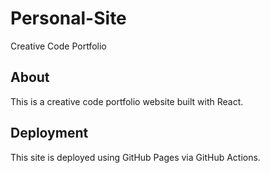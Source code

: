 # Personal-Site
Creative Code Portfolio

## About
This is a creative code portfolio website built with React.

## Deployment
This site is deployed using GitHub Pages via GitHub Actions.
